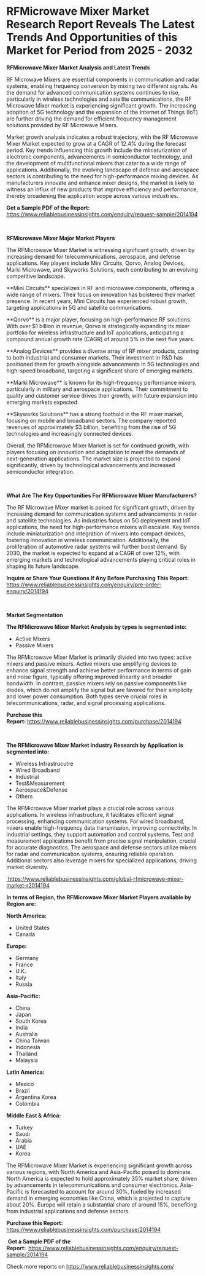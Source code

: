 <p><h1>RFMicrowave Mixer Market Research Report Reveals The Latest Trends And Opportunities of this Market for Period from 2025 - 2032</h1></p><p><strong>RFMicrowave Mixer Market Analysis and Latest Trends</strong></p>
<p><p>RF Microwave Mixers are essential components in communication and radar systems, enabling frequency conversion by mixing two different signals. As the demand for advanced communication systems continues to rise, particularly in wireless technologies and satellite communications, the RF Microwave Mixer market is experiencing significant growth. The increasing adoption of 5G technology and the expansion of the Internet of Things (IoT) are further driving the demand for efficient frequency management solutions provided by RF Microwave Mixers.</p><p>Market growth analysis indicates a robust trajectory, with the RF Microwave Mixer Market expected to grow at a CAGR of 12.4% during the forecast period. Key trends influencing this growth include the miniaturization of electronic components, advancements in semiconductor technology, and the development of multifunctional mixers that cater to a wide range of applications. Additionally, the evolving landscape of defense and aerospace sectors is contributing to the need for high-performance mixing devices. As manufacturers innovate and enhance mixer designs, the market is likely to witness an influx of new products that improve efficiency and performance, thereby broadening the application scope across various industries.</p></p>
<p><strong>Get a Sample PDF of the Report:&nbsp;</strong> <a href="https://www.reliablebusinessinsights.com/enquiry/request-sample/2014194?utm_campaign=63&utm_medium=2&utm_source=Github&utm_content=ia&utm_term=17012025&utm_id=rfmicrowave-mixer">https://www.reliablebusinessinsights.com/enquiry/request-sample/2014194</a></p>
<p>&nbsp;</p>
<p><strong>RFMicrowave Mixer Major Market Players</strong></p>
<p><p>The RFMicrowave Mixer Market is witnessing significant growth, driven by increasing demand for telecommunications, aerospace, and defense applications. Key players include Mini Circuits, Qorvo, Analog Devices, Marki Microwave, and Skyworks Solutions, each contributing to an evolving competitive landscape.</p><p>**Mini Circuits** specializes in RF and microwave components, offering a wide range of mixers. Their focus on innovation has bolstered their market presence. In recent years, Mini Circuits has experienced robust growth, targeting applications in 5G and satellite communications.</p><p>**Qorvo** is a major player, focusing on high-performance RF solutions. With over $1 billion in revenue, Qorvo is strategically expanding its mixer portfolio for wireless infrastructure and IoT applications, anticipating a compound annual growth rate (CAGR) of around 5% in the next five years.</p><p>**Analog Devices** provides a diverse array of RF mixer products, catering to both industrial and consumer markets. Their investment in R&D has positioned them for growth alongside advancements in 5G technologies and high-speed broadband, targeting a significant share of emerging markets.</p><p>**Marki Microwave** is known for its high-frequency performance mixers, particularly in military and aerospace applications. Their commitment to quality and customer service drives their growth, with future expansion into emerging markets expected.</p><p>**Skyworks Solutions** has a strong foothold in the RF mixer market, focusing on mobile and broadband sectors. The company reported revenues of approximately $3 billion, benefiting from the rise of 5G technologies and increasingly connected devices.</p><p>Overall, the RFMicrowave Mixer Market is set for continued growth, with players focusing on innovation and adaptation to meet the demands of next-generation applications. The market size is projected to expand significantly, driven by technological advancements and increased semiconductor integration.</p></p>
<p>&nbsp;</p>
<p><strong>What Are The Key Opportunities For RFMicrowave Mixer Manufacturers?</strong></p>
<p><p>The RF Microwave Mixer market is poised for significant growth, driven by increasing demand for communication systems and advancements in radar and satellite technologies. As industries focus on 5G deployment and IoT applications, the need for high-performance mixers will escalate. Key trends include miniaturization and integration of mixers into compact devices, fostering innovation in wireless communication. Additionally, the proliferation of automotive radar systems will further boost demand. By 2030, the market is expected to expand at a CAGR of over 12%, with emerging markets and technological advancements playing critical roles in shaping its future landscape.</p></p>
<p><strong>Inquire or Share Your Questions If Any Before Purchasing This Report:</strong> <a href="https://www.reliablebusinessinsights.com/enquiry/pre-order-enquiry/2014194?utm_campaign=63&utm_medium=2&utm_source=Github&utm_content=ia&utm_term=17012025&utm_id=rfmicrowave-mixer">https://www.reliablebusinessinsights.com/enquiry/pre-order-enquiry/2014194</a></p>
<p>&nbsp;</p>
<p><strong>Market Segmentation</strong></p>
<p><strong>The RFMicrowave Mixer Market Analysis by types is segmented into:</strong></p>
<p><ul><li>Active Mixers</li><li>Passive Mixers</li></ul></p>
<p><p>The RFMicrowave Mixer Market is primarily divided into two types: active mixers and passive mixers. Active mixers use amplifying devices to enhance signal strength and achieve better performance in terms of gain and noise figure, typically offering improved linearity and broader bandwidth. In contrast, passive mixers rely on passive components like diodes, which do not amplify the signal but are favored for their simplicity and lower power consumption. Both types serve crucial roles in telecommunications, radar, and signal processing applications.</p></p>
<p><strong>Purchase this Report:&nbsp;</strong><a href="https://www.reliablebusinessinsights.com/purchase/2014194?utm_campaign=63&utm_medium=2&utm_source=Github&utm_content=ia&utm_term=17012025&utm_id=rfmicrowave-mixer">https://www.reliablebusinessinsights.com/purchase/2014194</a></p>
<p>&nbsp;</p>
<p><strong>The RFMicrowave Mixer Market Industry Research by Application is segmented into:</strong></p>
<p><ul><li>Wireless Infrastrucutre</li><li>Wired Broadband</li><li>Industrial</li><li>Test&Measurement</li><li>Aerospace&Defense</li><li>Others</li></ul></p>
<p><p>The RFMicrowave Mixer market plays a crucial role across various applications. In wireless infrastructure, it facilitates efficient signal processing, enhancing communication systems. For wired broadband, mixers enable high-frequency data transmission, improving connectivity. In industrial settings, they support automation and control systems. Test and measurement applications benefit from precise signal manipulation, crucial for accurate diagnostics. The aerospace and defense sectors utilize mixers for radar and communication systems, ensuring reliable operation. Additional sectors also leverage mixers for specialized applications, driving market diversity.</p></p>
<p><a href="https://www.reliablebusinessinsights.com/global-rfmicrowave-mixer-market-r2014194?utm_campaign=63&utm_medium=2&utm_source=Github&utm_content=ia&utm_term=17012025&utm_id=rfmicrowave-mixer">&nbsp;https://www.reliablebusinessinsights.com/global-rfmicrowave-mixer-market-r2014194</a></p>
<p><strong>In terms of Region, the RFMicrowave Mixer Market Players available by Region are:</strong></p>
<p>
    <p> <strong> North America: </strong>
        <ul>
            <li>United States</li>
            <li>Canada</li>
        </ul>
        </p> 
    <p> <strong> Europe: </strong>
        <ul>
            <li>Germany</li>
            <li>France</li>
            <li>U.K.</li>
            <li>Italy</li>
            <li>Russia</li>
        </ul>
        </p> 
    <p> <strong> Asia-Pacific: </strong>
        <ul>
            <li>China</li>
            <li>Japan</li>
            <li>South Korea</li>
            <li>India</li>
            <li>Australia</li>
            <li>China Taiwan</li>
            <li>Indonesia</li>
            <li>Thailand</li>
            <li>Malaysia</li>
        </ul>
        </p> 
    <p> <strong> Latin America: </strong>
        <ul>
            <li>Mexico</li>
            <li>Brazil</li>
            <li>Argentina Korea</li>
            <li>Colombia</li>
        </ul>
        </p> 
    <p> <strong> Middle East & Africa: </strong>
        <ul>
            <li>Turkey</li>
            <li>Saudi</li>
            <li>Arabia</li>
            <li>UAE</li>
            <li>Korea</li>
        </ul>
    </p>
    </p>
<p><p>The RFMicrowave Mixer Market is experiencing significant growth across various regions, with North America and Asia-Pacific poised to dominate. North America is expected to hold approximately 35% market share, driven by advancements in telecommunications and consumer electronics. Asia-Pacific is forecasted to account for around 30%, fueled by increased demand in emerging economies like China, which is projected to capture about 20%. Europe will retain a substantial share of around 15%, benefiting from industrial applications and defense sectors.</p></p>
<p><strong>Purchase this Report: </strong><a href="https://www.reliablebusinessinsights.com/purchase/2014194?utm_campaign=63&utm_medium=2&utm_source=Github&utm_content=ia&utm_term=17012025&utm_id=rfmicrowave-mixer">https://www.reliablebusinessinsights.com/purchase/2014194</a></p>
<p>&nbsp;<strong>Get a Sample PDF of the Report:&nbsp;&nbsp;</strong><a href="https://www.reliablebusinessinsights.com/enquiry/request-sample/2014194?utm_campaign=63&utm_medium=2&utm_source=Github&utm_content=ia&utm_term=17012025&utm_id=rfmicrowave-mixer">https://www.reliablebusinessinsights.com/enquiry/request-sample/2014194</a></p>
<p><strong></strong></p>
<p>Check more reports on <a href="https://www.reliablebusinessinsights.com/?utm_campaign=63&utm_medium=2&utm_source=Github&utm_content=ia&utm_term=17012025&utm_id=rfmicrowave-mixer">https://www.reliablebusinessinsights.com/</a></p>